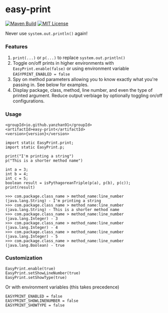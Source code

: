 # easy-print

[![Maven Build](https://github.com/yanzhan91/easy-print/actions/workflows/maven.yml/badge.svg)](https://github.com/yanzhan91/easy-print/actions/workflows/maven.yml)
[![MIT License](https://img.shields.io/badge/license-MIT-green.svg)](https://github.com/yanzhan91/easy-print/blob/main/LICENSE)

Never use `system.out.println()` again!

### Features

1. `print(...)` or `p(...)` to replace `system.out.println()`
2. Toggle on/off prints in higher environments with `EasyPrint.enable(false)` or using environment variable `EASYPRINT_ENABLED = false`
3. Spy on method parameters allowing you to know exactly what you're passing in. See below for examples.
4. Display package, class, method, line number, and even the type of printed argument. Reduce output verbiage by optionally toggling on/off configurations.
    
### Usage
```
<groupId>io.github.yanzhan91</groupId>
<artifactId>easy-print</artifactId>
<version>{version}</version>
```
```
import static EasyPrint.print;
import static EasyPrint.p;

print("I'm printing a string")
p("This is a shorter method name")

int a = 3;
int b = 4;
int c = 5;
boolean result = isPythagoreanTriple(p(a), p(b), p(c));
print(result)
```
```
>>> com.package.class_name > method_name:line_number (java.lang.String) - I'm printing a string
>>> com.package.class_name > method_name:line_number (java.lang.String) - This is a shorter method name
>>> com.package.class_name > method_name:line_number (java.lang.Integer) - 3
>>> com.package.class_name > method_name:line_number (java.lang.Integer) - 4
>>> com.package.class_name > method_name:line_number (java.lang.Integer) - 5
>>> com.package.class_name > method_name:line_number (java.lang.Boolean) - true
```

### Customization

```
EasyPrint.enable(true)
EasyPrint.setShowLineNumber(true)
EasyPrint.setShowType(true)
```
Or with environment variables (this takes precedence)
```
EASYPRINT_ENABLED = false
EASYPRINT_SHOWLINENUMBER = false
EASYPRINT_SHOWTYPE = false 
```
